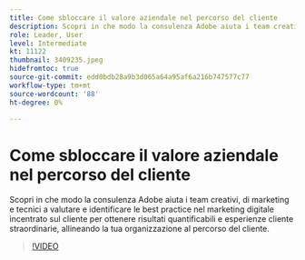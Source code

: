 ```yaml
---
title: Come sbloccare il valore aziendale nel percorso del cliente
description: Scopri in che modo la consulenza Adobe aiuta i team creativi, di marketing e tecnici a valutare e identificare le best practice nel marketing digitale incentrato sul cliente per ottenere risultati quantificabili e esperienze cliente straordinarie, allineando la tua organizzazione al percorso del cliente.
role: Leader, User
level: Intermediate
kt: 11122
thumbnail: 3409235.jpeg
hidefromtoc: true
source-git-commit: edd0bdb28a9b3d065a64a95af6a216b747577c77
workflow-type: tm+mt
source-wordcount: '88'
ht-degree: 0%

---
```


# Come sbloccare il valore aziendale nel percorso del cliente

Scopri in che modo la consulenza Adobe aiuta i team creativi, di marketing e tecnici a valutare e identificare le best practice nel marketing digitale incentrato sul cliente per ottenere risultati quantificabili e esperienze cliente straordinarie, allineando la tua organizzazione al percorso del cliente.

>[!VIDEO](https://video.tv.adobe.com/v/3409235/?quality=12&learn=on)
